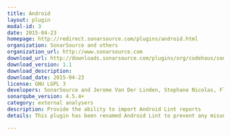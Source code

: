 ```yaml
---
title: Android
layout: plugin
modal-id: 3
date: 2015-04-23
homepage: http://redirect.sonarsource.com/plugins/android.html
organization: SonarSource and others
organization_url: http://www.sonarsource.com
download_url: http://downloads.sonarsource.com/plugins/org/codehaus/sonar-plugins/android/sonar-android-plugin/1.1/sonar-android-plugin-1.1.jar
download_version: 1.1
download_description: 
download_date: 2015-04-23
license: GNU LGPL 3
developers: SonarSource and Jerome Van Der Linden, Stephane Nicolas, Florian Roncari, Thomas Bores
sonarqube_version: 4.5.4+
category: external analysers
description: Provide the ability to import Android Lint reports
details: This plugin has been renamed Android Lint to prevent any misunderstanding about its purpose an Android project can be analysed with the standard SonarQube Java plugin and this plugin just allows to import Android Lint reports if needed. This new version provides a default sqale mapping for the Android Lint rules and the ability to automatically execute lint has been dropped.

---
```

